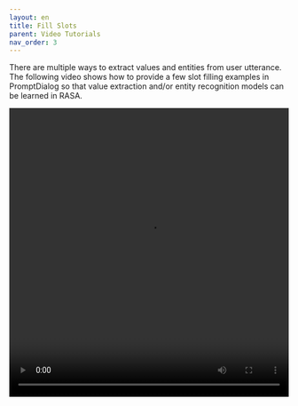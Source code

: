 ```yaml
---
layout: en
title: Fill Slots
parent: Video Tutorials
nav_order: 3
---
```

There are multiple ways to extract values and entities from user utterance.  The following video shows how to provide a few slot filling examples in PromptDialog so that value extraction and/or entity recognition models can be learned in RASA.  

<video src="/assets/images/example/video/slot.mp4" width="100%" height="520px" controls="controls"></video>
